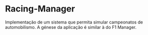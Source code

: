 # Racing-Manager

Implementação de um sistema que permita simular campeonatos de automobilismo.
A génese da aplicação é similar à do F1 Manager.
